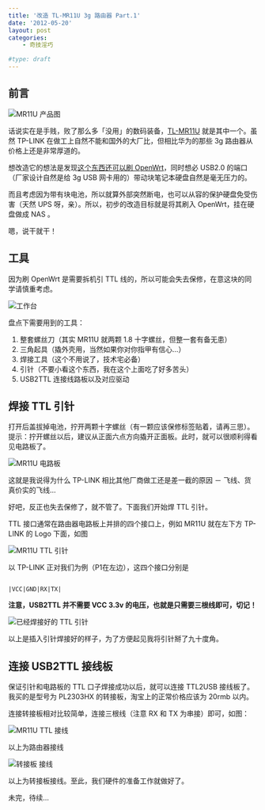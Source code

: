 ```yaml
---
title: '改造 TL-MR11U 3g 路由器 Part.1'
date: '2012-05-20'
layout: post
categories:
    - 奇技淫巧

#type: draft
---
```


## 前言

![MR11U 产品图](http://files.gracecode.com/2012_05_20/1337519507.jpeg)

话说实在是手贱，败了那么多「没用」的数码装备，[TL-MR11U](http://www.360buy.com/product/538713.html) 就是其中一个。虽然 TP-LINK 在做工上自然不能和国外的大厂比，但相比华为的那些 3g 路由器从价格上还是非常厚道的。

想改造它的想法是发现[这个东西还可以刷 OpenWrt](http://wiki.openwrt.org/toh/tp-link/tl-mr11u)，同时想必 USB2.0 的端口（厂家设计自然是给 3g USB 网卡用的）带动块笔记本硬盘自然是毫无压力的。

而且考虑因为带有块电池，所以就算外部突然断电，也可以从容的保护硬盘免受伤害（天然 UPS 呀，亲）。所以，初步的改造目标就是将其刷入 OpenWrt，挂在硬盘做成 NAS 。

嗯，说干就干！


## 工具

因为刷 OpenWrt 是需要拆机引 TTL 线的，所以可能会失去保修，在意这块的同学请慎重考虑。

![工作台](http://files.gracecode.com/2012_05_20/1337519947.jpeg)

盘点下需要用到的工具：

1. 整套螺丝刀（其实 MR11U 就两颗 1.8 十字螺丝，但整一套有备无患）
2. 三角起具（撬外壳用，当然如果你对你指甲有信心…）
3. 焊接工具（这个不用说了，技术宅必备）
4. 引针（不要小看这个东西，我在这个上面吃了好多苦头）
5. USB2TTL 连接线路板以及对应驱动


## 焊接 TTL 引针

打开后盖拔掉电池，拧开两颗十字螺丝（有一颗应该保修标签贴着，请再三思）。提示：拧开螺丝以后，建议从正面六点方向撬开正面板。此时，就可以很顺利得看见电路板了。

![MR11U 电路板](http://files.gracecode.com/2012_05_20/1337519992.jpeg)

这就是我说得为什么 TP-LINK 相比其他厂商做工还是差一截的原因 － 飞线、货真价实的飞线…

好吧，反正也失去保修了，就不管了。下面我们开始焊 TTL 引针。

TTL 接口通常在路由器电路板上并排的四个接口上，例如 MR11U 就在左下方 TP-LINK 的 Logo 下面，如图

![MR11U TTL 引针](http://files.gracecode.com/2012_05_20/1337520040.jpeg)

以 TP-LINK 正对我们为例（P1在左边），这四个接口分别是 

<code>
|VCC|GND|RX|TX| 
</code>

**注意，USB2TTL 并不需要 VCC 3.3v 的电压，也就是只需要三根线即可，切记！**

![已经焊接好的 TTL 引针](http://files.gracecode.com/2012_05_20/1337520076.jpeg)

以上是插入引针焊接好的样子，为了方便起见我将引针掰了九十度角。


## 连接 USB2TTL 接线板

保证引针和电路板的 TTL 口子焊接成功以后，就可以连接 TTL2USB 接线板了。我买的是型号为 PL2303HX 的转接板，淘宝上的正常价格应该为 20rmb 以内。

连接转接板相对比较简单，连接三根线（注意 RX 和 TX 为串接）即可，如图：

![MR11U TTL 接线](http://files.gracecode.com/2012_05_20/1337520144.jpeg)

以上为路由器接线

![转接板 接线](http://files.gracecode.com/2012_05_20/1337520193.jpeg)

以上为转接板接线。至此，我们硬件的准备工作就做好了。

未完，待续…

